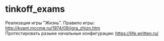 # tinkoff_exams
Реализация игры "Жизнь".
Правило игры: http://kvant.mccme.ru/1974/09/igra_zhizn.htm  
Протестировать разыне начальные конфигурации: https://life.written.ru/

